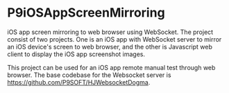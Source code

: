 # P9iOSAppScreenMirroring
iOS app screen mirroring to web browser using WebSocket.
The project consist of two projects. One is an iOS app with WebSocket server to mirror an iOS device's screen to web browser, and the other is Javascript web client to display the iOS app screenshot images. 

This project can be used for an iOS app remote manual test through web browser.
The base codebase for the Websocket server is https://github.com/P9SOFT/HJWebsocketDogma.
